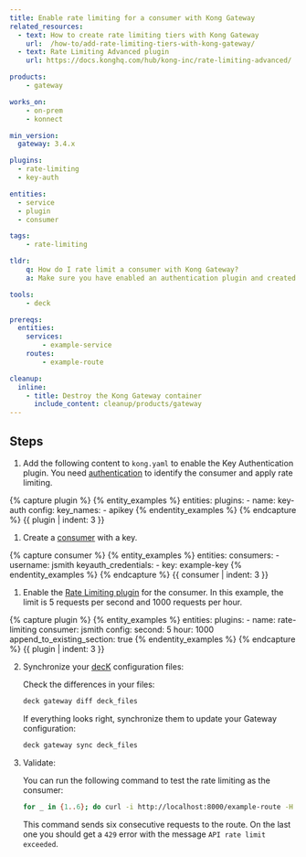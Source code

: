 ```yaml
---
title: Enable rate limiting for a consumer with Kong Gateway
related_resources:
  - text: How to create rate limiting tiers with Kong Gateway
    url:  /how-to/add-rate-limiting-tiers-with-kong-gateway/
  - text: Rate Limiting Advanced plugin
    url: https://docs.konghq.com/hub/kong-inc/rate-limiting-advanced/

products:
    - gateway

works_on:
    - on-prem
    - konnect

min_version:
  gateway: 3.4.x

plugins:
  - rate-limiting
  - key-auth

entities: 
  - service
  - plugin
  - consumer

tags:
    - rate-limiting

tldr:
    q: How do I rate limit a consumer with Kong Gateway?
    a: Make sure you have enabled an authentication plugin and created a consumer with credentials, then enable the <a href="/plugins/rate-limiting/reference">Rate Limiting plugin</a> for that consumer. 

tools:
    - deck

prereqs:
  entities:
    services:
        - example-service
    routes:
        - example-route

cleanup:
  inline:
    - title: Destroy the Kong Gateway container
      include_content: cleanup/products/gateway
---
```


## Steps

1. Add the following content to `kong.yaml` to enable the Key Authentication plugin. You need [authentication](/authentication/) to identify the consumer and apply rate limiting.

{% capture plugin %}
{% entity_examples %}
entities:
  plugins:
    - name: key-auth
      config:
        key_names:
          - apikey
{% endentity_examples %}
{% endcapture %}
{{ plugin | indent: 3 }}

1. Create a [consumer](/gateway/entities/consumer/) with a key.

{% capture consumer %}
{% entity_examples %}
entities:
  consumers:
    - username: jsmith
      keyauth_credentials:
        - key: example-key
{% endentity_examples %}
{% endcapture %}
{{ consumer | indent: 3 }}

1. Enable the [Rate Limiting plugin](/plugins/rate-limiting/) for the consumer. In this example, the limit is 5 requests per second and 1000 requests per hour.

{% capture plugin %}
{% entity_examples %}
entities:
  plugins:
    - name: rate-limiting
      consumer: jsmith
      config:
        second: 5
        hour: 1000
append_to_existing_section: true
{% endentity_examples %}
{% endcapture %}
{{ plugin | indent: 3 }}

2. Synchronize your [decK](/deck/) configuration files:

    Check the differences in your files:
    ```bash
    deck gateway diff deck_files
    ```
    If everything looks right, synchronize them to update your Gateway configuration:
    ```bash
    deck gateway sync deck_files
    ```
3. Validate:

    You can run the following command to test the rate limiting as the consumer:
    ```bash
    for _ in {1..6}; do curl -i http://localhost:8000/example-route -H 'apikey:example_key'; echo; done
    ```

    This command sends six consecutive requests to the route. On the last one you should get a `429` error with the message `API rate limit exceeded`.
